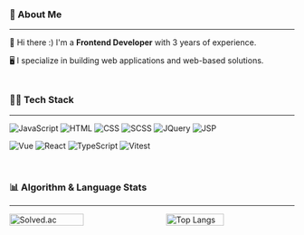 ### 📌 About Me
<hr>

<p style="margin-bottom: 5px;">👋 Hi there :) I'm a <b>Frontend Developer</b> with 3 years of experience.</p>
<p style="margin-bottom: 5px;">🖥️ I specialize in building web applications and web-based solutions.</p>

<br/>

### 👩‍💻 Tech Stack
<hr>

![JavaScript](https://img.shields.io/badge/JavaScript-F7DF1E?style=flat&logo=javascript&logoColor=black)
![HTML](https://img.shields.io/badge/HTML-E34F26?style=flat&logo=html5&logoColor=white)
![CSS](https://img.shields.io/badge/CSS-1572B6?style=flat&logo=css3&logoColor=white)
![SCSS](https://img.shields.io/badge/SCSS-CC6699?style=flat&logo=sass&logoColor=white)
![JQuery](https://img.shields.io/badge/JQuery-0769AD?style=flat&logo=JQuery&logoColor=white)
![JSP](https://img.shields.io/badge/JSP-E4E4E4?style=flat&logo=java&logoColor=white)

![Vue](https://img.shields.io/badge/Vue.js-4FC08D?style=flat&logo=vue.js&logoColor=white)
![React](https://img.shields.io/badge/React-61DAFB?style=flat&logo=react&logoColor=black)
![TypeScript](https://img.shields.io/badge/TypeScript-3178C6?style=flat&logo=typescript&logoColor=white)
![Vitest](https://img.shields.io/badge/Vitest-6E9F18?style=flat&logo=vitest&logoColor=white)

<br/>

### 📊 Algorithm & Language Stats
<hr>

<div style="display: flex; justify-content: center; align-items: center; gap: 20px;">
  <img src="http://mazassumnida.wtf/api/generate_badge?boj=qjspdl" alt="Solved.ac" style="width: 51%; max-width: 300px; height: auto;" />
  <img src="https://github-readme-stats.vercel.app/api/top-langs/?username=yeeun98&layout=compact" alt="Top Langs" style="width: 45%; max-width: 300px; height: auto;" />
</div>
